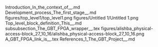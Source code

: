 Introduction_In_the_context_of__.md
Development_process_The_first_stage__.md
figures/top_level1/top_level1.png
figures/Untitled 1/Untitled 1.png
Top_level_block_definition_This__.md
subsubsection_The_GBT_FPGA_wrapper__.tex
figures/alishba_physical-access-block_27_10_16/alishba_physical-access-block_27_10_16.png
A_GBT_FPGA_link_is__.tex
References_1_The_GBT_Project__.md